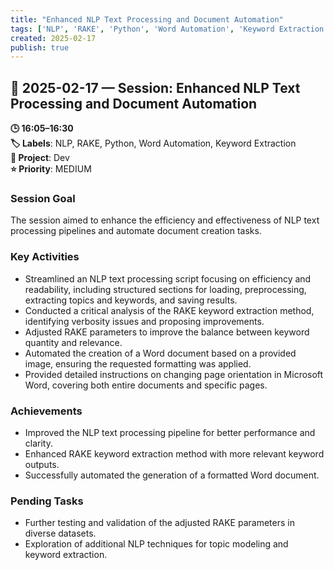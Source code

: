 ```yaml
---
title: "Enhanced NLP Text Processing and Document Automation"
tags: ['NLP', 'RAKE', 'Python', 'Word Automation', 'Keyword Extraction']
created: 2025-02-17
publish: true
---
```


## 📅 2025-02-17 — Session: Enhanced NLP Text Processing and Document Automation

**🕒 16:05–16:30**  
**🏷️ Labels**: NLP, RAKE, Python, Word Automation, Keyword Extraction  
**📂 Project**: Dev  
**⭐ Priority**: MEDIUM  


### Session Goal
The session aimed to enhance the efficiency and effectiveness of NLP text processing pipelines and automate document creation tasks.

### Key Activities
- Streamlined an NLP text processing script focusing on efficiency and readability, including structured sections for loading, preprocessing, extracting topics and keywords, and saving results.
- Conducted a critical analysis of the RAKE keyword extraction method, identifying verbosity issues and proposing improvements.
- Adjusted RAKE parameters to improve the balance between keyword quantity and relevance.
- Automated the creation of a Word document based on a provided image, ensuring the requested formatting was applied.
- Provided detailed instructions on changing page orientation in Microsoft Word, covering both entire documents and specific pages.

### Achievements
- Improved the NLP text processing pipeline for better performance and clarity.
- Enhanced RAKE keyword extraction method with more relevant keyword outputs.
- Successfully automated the generation of a formatted Word document.

### Pending Tasks
- Further testing and validation of the adjusted RAKE parameters in diverse datasets.
- Exploration of additional NLP techniques for topic modeling and keyword extraction.
